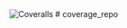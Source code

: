 <img alt="Coveralls" src="https://img.shields.io/coveralls/github/Michaellh0079/coverage_repo">
# coverage_repo

